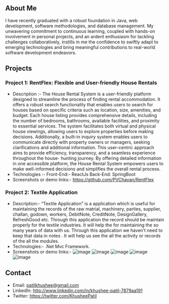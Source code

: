 ## About Me

I have recently graduated with a robust foundation in Java, web development, software methodologies, and
database management. My unwavering commitment to continuous learning, coupled with hands-on involvement
in personal projects, and an ardent enthusiasm for tackling challenges collaboratively, instills in me the confidence
to swiftly adapt to emerging technologies and bring meaningful contributions to real-world software development
endeavors.
## Projects

### Project 1: RentFlex: Flexible and User-friendly House Rentals
   - Description :- The House Rental System is a user-friendly platform designed to streamline the process of finding rental accommodation. It offers a robust                          search functionality that enables users to search for houses based on specific criteria such as location, size, amenities, and budget. Each                         house listing provides comprehensive details, including the number of bedrooms, bathrooms, available facilities, and proximity to essential                         services. The system facilitates both virtual and physical house viewings, allowing users to explore properties before making decisions.                            Additionally, a built-in inquiry system enables users to communicate directly with property owners or managers, seeking clarifications and                          additional information. This user-centric approach aims to provide efficiency, transparency, and a seamless experience throughout the house-                        hunting journey. By offering detailed information in one accessible platform, the House Rental System empowers users to make well-informed                          decisions and simplifies the overall rental process.
   - Technologies :-
       Front-End:- ReactJs
       Back-End: SpringBoot
   - Screenshots or demo links:-
       https://github.com/PVChavan/RentFlex

### Project 2: Textile Application
   - Description:- “Textile Application”  is a application which is useful for maintaining the records of the raw matrial, machinery, parties, supplier, challan,                       godown, workers, DebitNote, CreditNote, DesignGallery, RefreshGood etc. Through this application the record should be maintain properly for the                     textile industries. It will help the for maintaining the so many years of data with us. Through this application we haven’t need to keep that                       data in notes . It will help us see the all the activity or records of the all the modules.
   - Technologies:- .Net Mvc Framework.
   - Screenshots or demo links:-
     ![image](https://github.com/PatilKhushee/PatilKhushee/assets/131463332/74b274b9-2b5c-4d06-8ac9-a3a1862c0d5f)
     ![image](https://github.com/PatilKhushee/PatilKhushee/assets/131463332/78231fb7-7dff-4d3c-a1f9-66bfb0ee0f88)
     ![image](https://github.com/PatilKhushee/PatilKhushee/assets/131463332/f265f809-ae73-4ee0-a2f4-ed9cd54e8ed9)
     ![image](https://github.com/PatilKhushee/PatilKhushee/assets/131463332/51295ea4-d1a1-4e5d-9d5d-e4b07b67e67b)
     ![image](https://github.com/PatilKhushee/PatilKhushee/assets/131463332/93ff88f4-b04d-428d-b0a7-0223aefae313)



## Contact

- Email: patilkhushee@gmail.com
- LinkedIn: http://www.linkedin.com/in/khushee-patil-7879aa191
- Twitter: https://twitter.com/KhusheePatil

